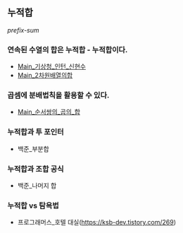## 누적합
*prefix-sum*

###  연속된 수열의 합은 누적합 - 누적합이다. 
  - [Main_기상청_인턴_신현수](https://github.com/AtomicLiquors/Algorithm_Practice/blob/main/src/prefixsum/Main_%EA%B8%B0%EC%83%81%EC%B2%AD%EC%9D%B8%ED%84%B4%EC%8B%A0%ED%98%84%EC%88%98.java)
  - [Main_2차원배열의합](https://github.com/AtomicLiquors/Algorithm_Practice/blob/main/prefixsum/Main_2%EC%B0%A8%EC%9B%90%EB%B0%B0%EC%97%B4%EC%9D%98%ED%95%A9.java)
### 곱셈에 분배법칙을 활용할 수 있다.
  - [Main_순서쌍의_곱의_합](https://github.com/AtomicLiquors/Algorithm_Practice/blob/main/prefixsum/Main_%EC%88%9C%EC%84%9C%EC%8C%8D%EC%9D%98%EA%B3%B1%EC%9D%98%ED%95%A9.java)

### 누적합과 투 포인터
  - 백준_부분합

### 누적합과 조합 공식
  - 백준_나머지 합

### 누적합 vs 탐욕법
  - 프로그래머스_호텔 대실(https://ksb-dev.tistory.com/269)

